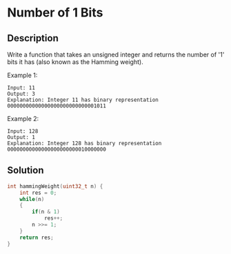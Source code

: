 # Number of 1 Bits
## Description
Write a function that takes an unsigned integer and returns the number of '1' bits it has (also known as the Hamming weight).

Example 1:
```
Input: 11
Output: 3
Explanation: Integer 11 has binary representation 00000000000000000000000000001011 
```
Example 2:
```
Input: 128
Output: 1
Explanation: Integer 128 has binary representation 00000000000000000000000010000000
```
## Solution
```c
int hammingWeight(uint32_t n) {
    int res = 0;
    while(n)
    {
        if(n & 1)
            res++;
        n >>= 1;
    }
    return res;
}
```